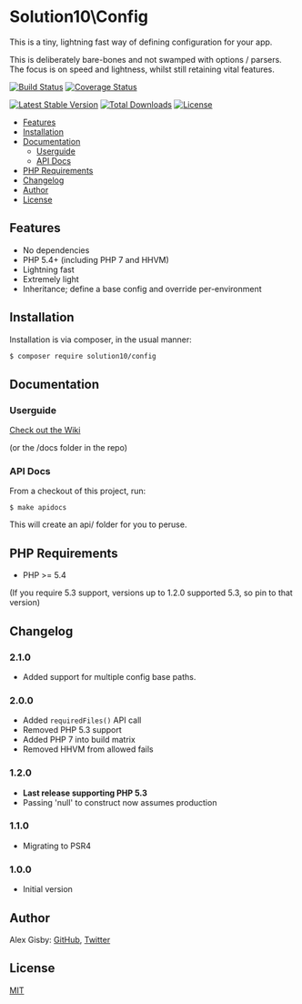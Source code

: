 # Solution10\Config

This is a tiny, lightning fast way of defining configuration for your app.

This is deliberately bare-bones and not swamped with options / parsers. The focus is
on speed and lightness, whilst still retaining vital features.

[![Build Status](https://travis-ci.org/Solution10/config.svg?branch=master)](https://travis-ci.org/Solution10/config)
[![Coverage Status](https://coveralls.io/repos/Solution10/config/badge.png)](https://coveralls.io/r/Solution10/config)

[![Latest Stable Version](https://poser.pugx.org/solution10/config/v/stable.svg)](https://packagist.org/packages/solution10/config)
[![Total Downloads](https://poser.pugx.org/solution10/config/downloads.svg)](https://packagist.org/packages/solution10/config)
[![License](https://poser.pugx.org/solution10/config/license.svg)](https://packagist.org/packages/solution10/config)

- [Features](#features)
- [Installation](#installation)
- [Documentation](#documentation)
    - [Userguide](#userguide)
    - [API Docs](#api-docs)
- [PHP Requirements](#php-requirements)
- [Changelog](#changelog)
- [Author](#author)
- [License](#license)

## Features

- No dependencies
- PHP 5.4+ (including PHP 7 and HHVM)
- Lightning fast
- Extremely light
- Inheritance; define a base config and override per-environment

## Installation

Installation is via composer, in the usual manner:

```sh
$ composer require solution10/config
```

## Documentation

### Userguide

[Check out the Wiki](https://github.com/Solution10/config/wiki)

(or the /docs folder in the repo)

### API Docs

From a checkout of this project, run:

    $ make apidocs

This will create an api/ folder for you to peruse.

## PHP Requirements

- PHP >= 5.4

(If you require 5.3 support, versions up to 1.2.0 supported 5.3, so pin to that version)

## Changelog

### 2.1.0

- Added support for multiple config base paths. 

### 2.0.0

- Added `requiredFiles()` API call
- Removed PHP 5.3 support
- Added PHP 7 into build matrix
- Removed HHVM from allowed fails

### 1.2.0

- **Last release supporting PHP 5.3**
- Passing 'null' to construct now assumes production

### 1.1.0

- Migrating to PSR4

### 1.0.0

- Initial version

## Author

Alex Gisby: [GitHub](http://github.com/alexgisby), [Twitter](http://twitter.com/alexgisby)

## License

[MIT](http://github.com/solution10/config/tree/master/LICENSE.md)

